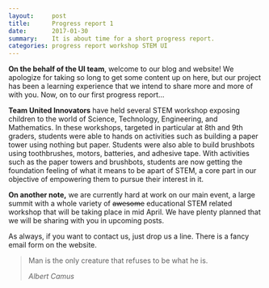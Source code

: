 ```yaml
---
layout:     post
title:      Progress report 1
date:       2017-01-30
summary:    It is about time for a short progress report.
categories: progress report workshop STEM UI
---
```


**On the behalf of the UI team**, welcome to our blog and website! We apologize for taking so long to get some content up on here, but our project has been a learning experience that we intend to share more and more of with you. Now, on to our first progress report...

**Team United Innovators** have held several STEM workshop exposing children to the world of Science, Technology, Engineering, and Mathematics. In these workshops, targeted in particular at 8th and 9th graders, students were able to hands on activities such as building a paper tower using nothing but paper. Students were also able to build brushbots using toothbrushes, motors, batteries, and adhesive tape. With activities such as the paper towers and brushbots, students are now getting the foundation feeling of what it means to be apart of STEM, a core part in our objective of empowering them to pursue their interest in it.

**On another note,** we are currently hard at work on our main event, a large summit with a whole variety of ~~awesome~~ educational STEM related workshop  that will be taking place in mid April. We have plenty planned that we will be sharing with you in upcoming posts.

As always, if you want to contact us, just drop us a line. There is a fancy email form on the website.

<blockquote>
  <p>
    Man is the only creature that refuses to be what he is.
  </p>
  <footer><cite title="Albert Camus">Albert Camus</cite></footer>
</blockquote>


